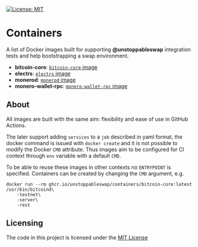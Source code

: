 [![License: MIT](https://img.shields.io/badge/License-MIT-yellow.svg)](https://opensource.org/licenses/MIT)

# Containers

A list of Docker images built for supporting **@unstoppableswap** integration tests and help bootstrapping a swap environment.

- **bitcoin-core**: [`bitcoin-core` image](./bitcoin-core/)
- **electrs**: [`electrs` image](./electrs/)
- **monerod**: [`monerod` image](./monerod/)
- **monero-wallet-rpc**: [`monero-wallet-rpc` image](./monero-wallet-rpc/)

## About

All images are built with the same aim: flexibility and ease of use in GitHub Actions.

The later support adding `services` to a `job` described in yaml format, the docker command is issued with `docker create` and it is not possible to modify the Docker `CMD` attribute. Thus images aim to be configured for CI context through `env` variable with a default `CMD`.

To be able to reuse these images in other contexts no `ENTRYPOINT` is specified. Containers can be created by changing the `CMD` argument, e.g.

```
docker run --rm ghcr.io/unstoppableswap/containers/bitcoin-core:latest /usr/bin/bitcoind\
    -testnet\
    -server\
    -rest
```

## Licensing

The code in this project is licensed under the [MIT License](LICENSE)
